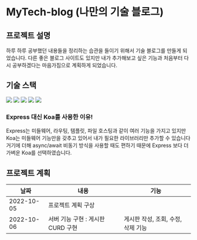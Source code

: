 # MyTech-blog (나만의 기술 블로그)

## 프로젝트 설명
하루 하루 공부했던 내용들을 정리하는 습관을 들이기 위해서 기술 블로그를 만들게 되었습니다. 다른 좋은
블로그 사이트도 있지만 내가 추가해보고 싶은 기능과 처음부터 다시 공부하겠다는 마음가짐으로 계획하게 되었습니다.

## 기술 스택
<img src="https://img.shields.io/badge/React-61DAFB?style=for-the-badge&logo=React&logoColor=white">
<img src="https://img.shields.io/badge/Node.js-339933?style=for-the-badge&logo=Node.js&logoColor=white">
<img src="https://img.shields.io/badge/MongoDB-47A248?style=for-the-badge&logo=MongoDB&logoColor=white">
<img src="https://img.shields.io/badge/Koa-33333D?style=for-the-badge&logo=Koa&logoColor=white">
<img src="https://img.shields.io/badge/Redux-764ABC?style=for-the-badge&logo=Redux&logoColor=white">

### Express 대신 Koa를 사용한 이유!
Express는 미들웨어, 라우팅, 템플릿, 파일 호스팅과 같이 여러 기능을 가지고 있지만
Koa는 미들웨어 기능만을 갖추고 있어서 내가 필요한 라이브러리만 추가할 수 있습니다 거기에 더해
async/await 비동기 방식을 사용할 때도 편하기 때문에 
Express 보다 더 가벼운 Koa를 선택하였습니다.


## 프로젝트 계획
|날짜|내용|기능|
| --- | --- | --- |
|2022-10-05|프로젝트 계획 구상||
|2022-10-06|서버 기능 구현 : 게시판 CURD 구현|게시판 작성, 조회, 수정, 삭제 기능|
